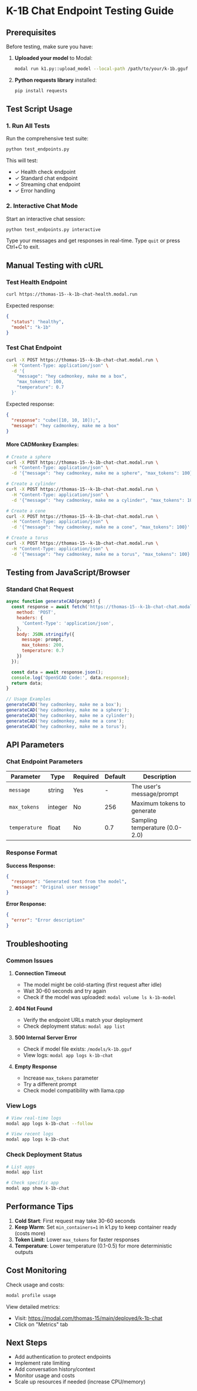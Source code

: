 # K-1B Chat Endpoint Testing Guide

## Prerequisites

Before testing, make sure you have:

1. **Uploaded your model** to Modal:
   ```bash
   modal run k1.py::upload_model --local-path /path/to/your/k-1b.gguf
   ```

2. **Python requests library** installed:
   ```bash
   pip install requests
   ```

## Test Script Usage

### 1. Run All Tests

Run the comprehensive test suite:

```bash
python test_endpoints.py
```

This will test:
- ✓ Health check endpoint
- ✓ Standard chat endpoint
- ✓ Streaming chat endpoint
- ✓ Error handling

### 2. Interactive Chat Mode

Start an interactive chat session:

```bash
python test_endpoints.py interactive
```

Type your messages and get responses in real-time. Type `quit` or press Ctrl+C to exit.

## Manual Testing with cURL

### Test Health Endpoint

```bash
curl https://thomas-15--k-1b-chat-health.modal.run
```

Expected response:
```json
{
  "status": "healthy",
  "model": "k-1b"
}
```

### Test Chat Endpoint

```bash
curl -X POST https://thomas-15--k-1b-chat-chat.modal.run \
  -H "Content-Type: application/json" \
  -d '{
    "message": "hey cadmonkey, make me a box",
    "max_tokens": 100,
    "temperature": 0.7
  }'
```

Expected response:
```json
{
  "response": "cube([10, 10, 10]);",
  "message": "hey cadmonkey, make me a box"
}
```

#### More CADMonkey Examples:

```bash
# Create a sphere
curl -X POST https://thomas-15--k-1b-chat-chat.modal.run \
  -H "Content-Type: application/json" \
  -d '{"message": "hey cadmonkey, make me a sphere", "max_tokens": 100}'

# Create a cylinder
curl -X POST https://thomas-15--k-1b-chat-chat.modal.run \
  -H "Content-Type: application/json" \
  -d '{"message": "hey cadmonkey, make me a cylinder", "max_tokens": 100}'

# Create a cone
curl -X POST https://thomas-15--k-1b-chat-chat.modal.run \
  -H "Content-Type: application/json" \
  -d '{"message": "hey cadmonkey, make me a cone", "max_tokens": 100}'

# Create a torus
curl -X POST https://thomas-15--k-1b-chat-chat.modal.run \
  -H "Content-Type: application/json" \
  -d '{"message": "hey cadmonkey, make me a torus", "max_tokens": 100}'
```

## Testing from JavaScript/Browser

### Standard Chat Request

```javascript
async function generateCAD(prompt) {
  const response = await fetch('https://thomas-15--k-1b-chat-chat.modal.run', {
    method: 'POST',
    headers: {
      'Content-Type': 'application/json',
    },
    body: JSON.stringify({
      message: prompt,
      max_tokens: 200,
      temperature: 0.7
    })
  });

  const data = await response.json();
  console.log('OpenSCAD Code:', data.response);
  return data;
}

// Usage Examples
generateCAD('hey cadmonkey, make me a box');
generateCAD('hey cadmonkey, make me a sphere');
generateCAD('hey cadmonkey, make me a cylinder');
generateCAD('hey cadmonkey, make me a cone');
generateCAD('hey cadmonkey, make me a torus');
```

## API Parameters

### Chat Endpoint Parameters

| Parameter | Type | Required | Default | Description |
|-----------|------|----------|---------|-------------|
| `message` | string | Yes | - | The user's message/prompt |
| `max_tokens` | integer | No | 256 | Maximum tokens to generate |
| `temperature` | float | No | 0.7 | Sampling temperature (0.0-2.0) |

### Response Format

**Success Response:**
```json
{
  "response": "Generated text from the model",
  "message": "Original user message"
}
```

**Error Response:**
```json
{
  "error": "Error description"
}
```

## Troubleshooting

### Common Issues

1. **Connection Timeout**
   - The model might be cold-starting (first request after idle)
   - Wait 30-60 seconds and try again
   - Check if the model was uploaded: `modal volume ls k-1b-model`

2. **404 Not Found**
   - Verify the endpoint URLs match your deployment
   - Check deployment status: `modal app list`

3. **500 Internal Server Error**
   - Check if model file exists: `/models/k-1b.gguf`
   - View logs: `modal app logs k-1b-chat`

4. **Empty Response**
   - Increase `max_tokens` parameter
   - Try a different prompt
   - Check model compatibility with llama.cpp

### View Logs

```bash
# View real-time logs
modal app logs k-1b-chat --follow

# View recent logs
modal app logs k-1b-chat
```

### Check Deployment Status

```bash
# List apps
modal app list

# Check specific app
modal app show k-1b-chat
```

## Performance Tips

1. **Cold Start**: First request may take 30-60 seconds
2. **Keep Warm**: Set `min_containers=1` in k1.py to keep container ready (costs more)
3. **Token Limit**: Lower `max_tokens` for faster responses
4. **Temperature**: Lower temperature (0.1-0.5) for more deterministic outputs

## Cost Monitoring

Check usage and costs:
```bash
modal profile usage
```

View detailed metrics:
- Visit: https://modal.com/thomas-15/main/deployed/k-1b-chat
- Click on "Metrics" tab

## Next Steps

- Add authentication to protect endpoints
- Implement rate limiting
- Add conversation history/context
- Monitor usage and costs
- Scale up resources if needed (increase CPU/memory)
